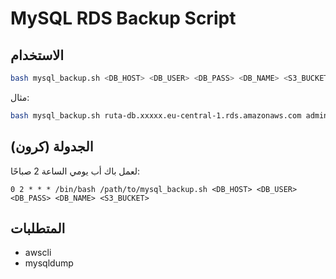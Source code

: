 # MySQL RDS Backup Script

## الاستخدام

```bash
bash mysql_backup.sh <DB_HOST> <DB_USER> <DB_PASS> <DB_NAME> <S3_BUCKET>
```

مثال:
```bash
bash mysql_backup.sh ruta-db.xxxxx.eu-central-1.rds.amazonaws.com admin mypassword ruta_db ruta-frontend-bucket
```

## الجدولة (كرون)
لعمل باك أب يومي الساعة 2 صباحًا:

```
0 2 * * * /bin/bash /path/to/mysql_backup.sh <DB_HOST> <DB_USER> <DB_PASS> <DB_NAME> <S3_BUCKET>
```

## المتطلبات
- awscli
- mysqldump 